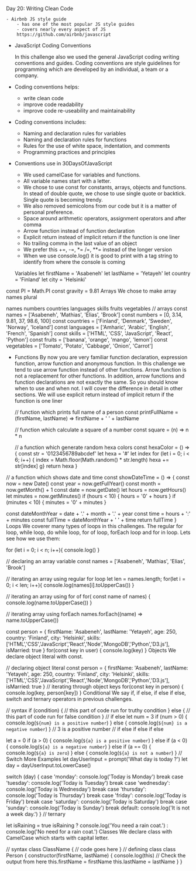 Day 20: Writing Clean Code

    - Airbnb JS style guide
        - has one of the most popular JS style guides
        - covers nearly every aspect of JS
        https://github.com/airbnb/javascript


- JavaScript Coding Conventions

    In this challenge also we used the general JavaScript coding writing conventions and guides. Coding conventions are style guidelines for programming which are developed by an individual, a team or a company.

- Coding conventions helps:

    - write clean code
    - improve code readability
    - improve code re-useability and maintainability
    
- Coding conventions includes:

    - Naming and declaration rules for variables
    - Naming and declaration rules for functions
    - Rules for the use of white space, indentation, and comments
    - Programming practices and principles

- Conventions use in 30DaysOfJavaScript

    - We used camelCase for variables and functions.
    - All variable names start with a letter.
    - We chose to use const for constants, arrays, objects and functions. In stead of double quote, we chose to use single quote or backtick. Single quote is becoming trendy.
    - We also removed semicolons from our code but it is a matter of personal preference.
    - Space around arithmetic operators, assignment operators and after comma
    - Arrow function instead of function declaration
    - Explicit return instead of implicit return if the function is one liner
    - No trailing comma in the last value of an object
    - We prefer this +=, -=, *= /=, **= instead of the longer version
    - When we use console.log() it is good to print with a tag string to identify from where the console is coming


    Variables
let firstName = 'Asabeneh'
let lastName = 'Yetayeh'
let country = 'Finland'
let city = 'Helsinki'

const PI = Math.PI
const gravity = 9.81
Arrays
We chose to make array names plural

names
numbers
countries
languages
skills
fruits
vegetables
// arrays
const names = ['Asabeneh', 'Mathias', 'Elias', 'Brook']
const numbers = [0, 3.14, 9.81, 37, 98.6, 100]
const countries = ['Finland', 'Denmark', 'Sweden', 'Norway', 'Iceland']
const languages = ['Amharic', 'Arabic', 'English', 'French', 'Spanish']
const skills = ['HTML', 'CSS', 'JavaScript', 'React', 'Python']
const fruits = ['banana', 'orange', 'mango', 'lemon']
const vegetables = ['Tomato', 'Potato', 'Cabbage', 'Onion', 'Carrot']


- Functions
    By now you are very familiar function declaration, expression function, arrow function and anonymous function. In this challenge we tend to use arrow function instead of other functions. Arrow function is not a replacement for other functions. In addition, arrow functions and function declarations are not exactly the same. So you should know when to use and when not. I will cover the difference in detail in other sections. We will use explicit return instead of implicit return if the function is one liner

    // function which prints full name of a person
    const printFullName = (firstName, lastName) => firstName + ' ' + lastName

    // function which calculate a square of a number
    const square = (n) => n * n

    // a function which generate random hexa colors
    const hexaColor = () => {
    const str = '0123456789abcdef'
    let hexa = '#'
    let index
    for (let i = 0; i < 6; i++) {
    index = Math.floor(Math.random() * str.length)
    hexa += str[index]
        g}
        return hexa
    }

// a function which shows date and time
const showDateTime = () => {
  const now = new Date()
  const year = now.getFullYear()
  const month = now.getMonth() + 1
  const date = now.getDate()
  let hours = now.getHours()
  let minutes = now.getMinutes()
  if (hours < 10) {
    hours = '0' + hours
  }
  if (minutes < 10) {
    minutes = '0' + minutes
  }

  const dateMonthYear = date + '.' + month + '.' + year
  const time = hours + ':' + minutes
  const fullTime = dateMonthYear + ' ' + time
  return fullTime
}
Loops
We coverer many types of loops in this challenges. The regular for loop, while loop, do while loop, for of loop, forEach loop and for in loop. Lets see how we use them:

for (let i = 0; i < n; i++){
    console.log()
}

// declaring an array variable
const names = ['Asabeneh', 'Mathias', 'Elias', 'Brook']

// iterating an array using regular for loop
let len = names.length;
for(let i = 0; i < len; i++){
    console.log(names[i].toUpperCas())
}


// iterating an array using for of
for( const name of names) {
    console.log(name.toUpperCase())
}

// iterating array using forEach 
names.forEach((name) => name.toUpperCase())


const person = {
  firstName: 'Asabeneh',
  lastName: 'Yetayeh',
  age: 250,
  country: 'Finland',
  city: 'Helsinki',
  skills: ['HTML','CSS','JavaScript','React','Node','MongoDB','Python','D3.js'],
  isMarried: true
}
for(const key in user) {
    console.log(key)
}
Objects
We declare object literal with const.

// declaring object literal
const person = {
  firstName: 'Asabeneh',
  lastName: 'Yetayeh',
  age: 250,
  country: 'Finland',
  city: 'Helsinki',
  skills: ['HTML','CSS','JavaScript','React','Node','MongoDB','Python','D3.js'],
  isMarried: true
}
// iterating through object keys
for(const key in person) {
    console.log(key, person[key])
}
Conditional
We say if, if else, if else if else, switch and ternary operators in previous challenges.

// syntax
if (condition) {
 // this part of code run for truthy condition
} else {
 // this part of code run for false condition
}
// if else
let num = 3
if (num > 0) {
 console.log(`${num} is a positive number`)
} else {
 console.log(`${num} is a negative number`)
}
//  3 is a positive number
// if else if else if else

let a = 0
if (a > 0) {
 console.log(`${a} is a positive number`)
} else if (a < 0) {
 console.log(`${a} is a negative number`)
} else if (a == 0) {
 console.log(`${a} is zero`)
} else {
 console.log(`${a} is not a number`)
}
// Switch More Examples
let dayUserInput = prompt('What day is today ?')
let day = dayUserInput.toLowerCase()

switch (day) {
 case 'monday':
   console.log('Today is Monday')
   break
 case 'tuesday':
   console.log('Today is Tuesday')
   break
 case 'wednesday':
   console.log('Today is Wednesday')
   break
 case 'thursday':
   console.log('Today is Thursday')
   break
 case 'friday':
   console.log('Today is Friday')
   break
 case 'saturday':
   console.log('Today is Saturday')
   break
 case 'sunday':
   console.log('Today is Sunday')
   break
 default:
   console.log('It is not a week day.')
}
// ternary

let isRaining = true
isRaining
 ? console.log('You need a rain coat.')
 : console.log('No need for a rain coat.')
Classes
We declare class with CamelCase which starts with capital letter.

// syntax
class ClassName {
    // code goes here
}
// defining class
class Person {
  constructor(firstName, lastName) {
    console.log(this) // Check the output from here
    this.firstName = firstName
    this.lastName = lastName
  }
}
